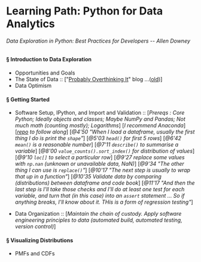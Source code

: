 # Learning Path: Python for Data Analytics

######  Data Exploration in Python: Best Practices for Developers -- Allen Downey


#### § Introduction to Data Exploration

* Opportunities and Goals
* The State of Data :: ["[Probably Overthinking It](https://www.allendowney.com/blog/)" blog ...([old](http://allendowney.blogspot.com/))]
* Data Optimism

#### § Getting Started

* Software Setup, IPython, and Import and Validation :: [*Prereqs : Core Python; Ideally objects and classes; Maybe NumPy and Pandas; Not much math (counting mostly); Logarithms*] [*I recommend Anaconda*] [*[repo](https://github.com/AllenDowney/DataExplorationInPython) to follow along*] [*@4'50 "When I load a dataframe, usually the first thing I do is print the `shape`"*] [*@5'03 `head()` for first 5 rows*] [*@6'42 `mean()` is a reasonable number*] [*@7'11 `describe()` to summarise a variable*] [*@8'00 `value_counts().sort_index()` for distribution of values*] [*@9'10 `loc[]` to select a particular row*] [*@9'27 replace some values with `np.nan` (unknown or unavailable data, NaN)*] [*@9'34 "The other thing I can use is `replace()`"*] [*@10'17 "The next step is usually to wrap that up in a function"*] [*@10'35 Validate data by comparing (distributions) between dataframe and code book*] [*@11'17 "And then the last step is I'll take those checks and I'll do at least one test for each variable, and turn that (in this case) into an `assert` statement ... So if anything breaks, I'll know about it. THis is a form of regression testing"*]

* Data Organization :: [*Maintain the chain of custody. Apply software engineering principles to data (automated build, automated testing, version control)*]

#### § Visualizing Distributions

* PMFs and CDFs


